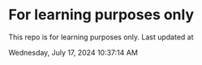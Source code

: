 # For learning purposes only
This repo is for learning purposes only.
Last updated at

Wednesday, July 17, 2024 10:37:14 AM

